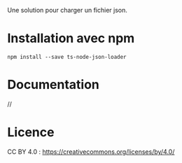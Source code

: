 
Une solution pour charger un fichier json.

# Installation avec npm
```
npm install --save ts-node-json-loader
```

# Documentation
//

# Licence
CC BY 4.0 : https://creativecommons.org/licenses/by/4.0/
